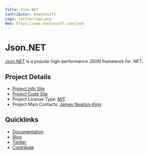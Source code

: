 ```yaml
---
Title: Json.NET
Contributor: Newtonsoft
Logo: twitterlogo.png
Web: https://www.newtonsoft.com/json
---
```

# Json.NET

[Json.NET](https://www.newtonsoft.com/json) is a popular high-performance JSON framework for .NET.

## Project Details

* [Project Info Site](https://www.newtonsoft.com/json)
* [Project Code Site](https://github.com/JamesNK/Newtonsoft.Json)
* Project License Type: [MIT](https://github.com/JamesNK/Newtonsoft.Json/blob/master/LICENSE.md)
* Project Main Contacts: [James Newton-King](https://github.com/JamesNK)

## Quicklinks

* [Documentation](https://www.newtonsoft.com/json/help)
* [Blog](http://james.newtonking.com/)
* [Twitter](https://twitter.com/JamesNK)
* [Contribute](https://github.com/JamesNK/Newtonsoft.Json/blob/master/CONTRIBUTING.md)
